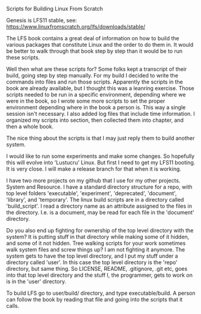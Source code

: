 Scripts for Building Linux From Scratch

Genesis is LFS11 stable, see: https://www.linuxfromscratch.org/lfs/downloads/stable/

The LFS book contains a great deal of information on how to build the various packages that constitute Linux and the
order to do them in.  It would be better to walk through that book step by step than it would be to run these scripts.

Well then what are these scripts for?  Some folks kept a transcript of their build, going step by step manually.  For my
build I decided to write the commands into files and run those scripts.  Apparently the scripts in the book are already
available, but I thought this was a leanring exercise. Those scripts needed to be run in a specific environment, depending
where we were in the book, so I wrote some more scripts to set the proper environment depending where in the book a person
is. This way a single session isn't necessary.  I also added log files that include time information.  I organized
my scripts into section, then collected them into chapter, and then a whole book.

The nice thing about the scripts is that I may just reply them to build another system.

I would like to run some experiments and make some changes.  So hopefully this will evolve into 'Lustucru'  Linux.  But
first I need to get my LFS11 booting.  It is very close.  I will make a release branch for that when it is working.

I have two more projects on my github that I use for my other projects.  System and Resource.  I have a standard directory
structure for a repo, with top level folders 'executable', 'experiment', 'deprecated', 'document', 'library', and 'temporary'.  The
linux build scripts are in a directory called 'build_script'.  I read a directory name as an attribute assigned to the files
in the directory.  I.e. <file> is a document, may be read for each file in the 'document' directory.

Do you also end up fighting for ownership of the top level directory with the system?  It is putting stuff in that
directory while making some of it hidden, and some of it not hidden.  Tree walking scripts for your work sometimes
walk system files and screw things up?  I am not fighting it anymore.  The system gets to have the top level
directory, and I put my stuff under a directory called 'user'.  In this case the top level directory is the 'repo'
directory, but same thing.  So LICENSE, README, .gitignore, .git etc, goes into that top level directory and the
stuff I, the programmer, gets to work on is in the 'user' directory.

To build LFS go to user/build/ directory, and type executable/build.  A person can follow the book by reading
that file and going into the scripts that it calls.

